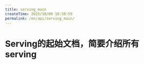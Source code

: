 ```yaml
---
title: serving_main
createTime: 2025/10/09 10:58:59
permalink: /en/api/serving_main/
---
```

# Serving的起始文档，简要介绍所有serving
